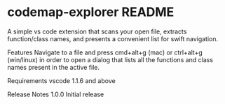 # codemap-explorer README

A simple vs code extension that scans your open file, extracts function/class names, and presents a convenient list for swift navigation.

Features
Navigate to a file and press cmd+alt+g (mac) or ctrl+alt+g (win/linux) in order to open a dialog that lists all the functions and class names present in the active file.

Requirements
vscode 1.1.6 and above

Release Notes
1.0.0
Initial release
